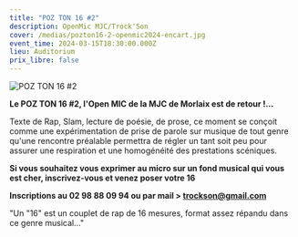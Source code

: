 ```yaml
---
title: "POZ TON 16 #2"
description: OpenMic MJC/Trock'Son
cover: /medias/pozton16-2-openmic2024-encart.jpg
event_time: 2024-03-15T18:30:00.000Z
lieu: Auditorium
prix_libre: false
---
```

![POZ TON 16 #2](/medias/pozton16-2-page.jpg "OpenMic MJC/Trock'Son")

**Le POZ TON 16 #2, l'Open MIC de la MJC de Morlaix est de retour !...**

Texte de Rap, Slam, lecture de poésie, de prose, ce moment se conçoit comme une expérimentation de prise de parole sur musique de tout genre qu'une rencontre préalable permettra de régler un tant soit peu pour assurer une respiration et une homogénéité des prestations scéniques.

**Si vous souhaitez vous exprimer au micro sur un fond musical qui vous est cher, inscrivez-vous et venez poser votre 16** 

**Inscriptions au 02 98 88 09 94 ou par mail > trockson@gmail.com**

"Un "16" est un couplet de rap de 16 mesures, format assez répandu dans ce genre musical..."
